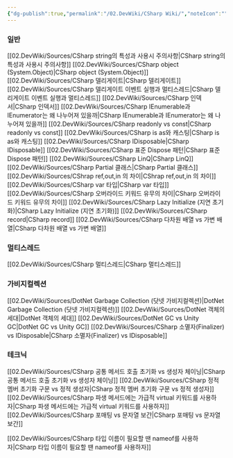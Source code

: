 ```yaml
---
{"dg-publish":true,"permalink":"/02.DevWiki/CSharp Wiki/","noteIcon":""}
---
```


### 일반
[[02.DevWiki/Sources/CSharp string의 특성과 사용시 주의사항\|CSharp string의 특성과 사용시 주의사항]]
[[02.DevWiki/Sources/CSharp object (System.Object)\|CSharp object (System.Object)]]
[[02.DevWiki/Sources/CSharp 델리게이트\|CSharp 델리게이트]]
[[02.DevWiki/Sources/CSharp 델리게이트 이벤트 실행과 멀티스레드\|CSharp 델리게이트 이벤트 실행과 멀티스레드]]
[[02.DevWiki/Sources/CSharp 인덱서\|CSharp 인덱서]]
[[02.DevWiki/Sources/CSharp IEnumerable과 IEnumerator는 왜 나누어져 있을까\|CSharp IEnumerable과 IEnumerator는 왜 나누어져 있을까]]
[[02.DevWiki/Sources/CSharp readonly vs const\|CSharp readonly vs const]]
[[02.DevWiki/Sources/CSharp is as와 캐스팅\|CSharp is as와 캐스팅]]
[[02.DevWiki/Sources/CSharp IDisposable\|CSharp IDisposable]]
[[02.DevWiki/Sources/CSharp 표준 Dispose 패턴\|CSharp 표준 Dispose 패턴]]
[[02.DevWiki/Sources/CSharp LinQ\|CSharp LinQ]]
[[02.DevWiki/Sources/CSharp Partial 클래스\|CSharp Partial 클래스]]
[[02.DevWiki/Sources/CShrap ref,out,in 의 차이\|CShrap ref,out,in 의 차이]]
[[02.DevWiki/Sources/CSharp var 타입\|CSharp var 타입]]
[[02.DevWiki/Sources/CSharp 오버라이드 키워드 유무의 차이\|CSharp 오버라이드 키워드 유무의 차이]]
[[02.DevWiki/Sources/CSharp Lazy Initialize (지연 초기화)\|CSharp Lazy Initialize (지연 초기화)]]
[[02.DevWiki/Sources/CSharp record\|CSharp record]]
[[02.DevWiki/Sources/CSharp 다차원 배열 vs 가변 배열\|CSharp 다차원 배열 vs 가변 배열]]


### 멀티스레드
[[02.DevWiki/Sources/CSharp 멀티스레드\|CSharp 멀티스레드]]

### 가비지컬렉션
[[02.DevWiki/Sources/DotNet Garbage Collection (닷넷 가비지컬렉션)\|DotNet Garbage Collection (닷넷 가비지컬렉션)]]
[[02.DevWiki/Sources/DotNet 객체의 세대\|DotNet 객체의 세대]]
[[02.DevWiki/Sources/DotNet GC vs Unity GC\|DotNet GC vs Unity GC]]
[[02.DevWiki/Sources/CSharp 소멸자(Finalizer) vs IDisposable\|CSharp 소멸자(Finalizer) vs IDisposable]]

### 테크닉
[[02.DevWiki/Sources/CSharp 공통 메서드 호출 초기화 vs 생성자 체이닝\|CSharp 공통 메서드 호출 초기화 vs 생성자 체이닝]]
[[02.DevWiki/Sources/CSharp 정적 멤버 초기화 구문 vs 정적 생성자\|CSharp 정적 멤버 초기화 구문 vs 정적 생성자]]
[[02.DevWiki/Sources/CSharp 파생 메서드에는 가급적 virtual 키워드를 사용하자\|CSharp 파생 메서드에는 가급적 virtual 키워드를 사용하자]]
[[02.DevWiki/Sources/CSharp 포매팅 vs 문자열 보간\|CSharp 포매팅 vs 문자열 보간]]

[[02.DevWiki/Sources/CSharp 타입 이름이 필요할 땐 nameof를 사용하자\|CSharp 타입 이름이 필요할 땐 nameof를 사용하자]]